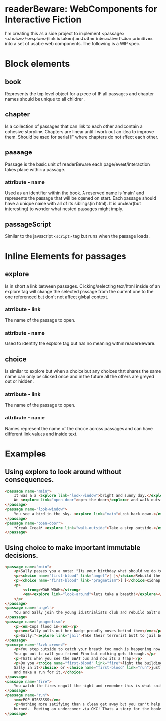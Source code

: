 # readerBeware: WebComponents for Interactive Fiction

I'm creating this as a side project to implement \<passage\> \<choice\>/\<explore\>(link is taken) and other interactive fiction primitives into a set of usable web components. The following is a WIP spec.


# Block elements

## book
Represents the top level object for a piece of IF all passages and chapter names should be unique to all children.

## chapter
Is a collection of passages that can link to each other and contain a cohesive storyline.  Chapters are linear until I work out an idea to improve them.  Should be used for serial IF where chapters do not affect each other.

## passage
Passage is the basic unit of readerBeware each page/event/interaction takes place within a passage.

### attribute - name
Used as an identifier within the book. A reserved name is 'main' and represents the passage that will be opened on start.  Each passage should have a unique name with all of its siblings(in html).  It is unclear(but interesting) to wonder what nested passages might imply.


## passageScript
Similar to the javascript `<script>` tag but runs when the passage loads.

# Inline Elements for passages

## explore
Is in short a link between passages.  Clicking/selecting text/html inside of an explore tag will change the selected passage from the current one to the one referenced but don't not affect global context.

### atrribute - link
The name of the passage to open.

### attribute - name
Used to identify the explore tag but has no meaning within readerBeware.

## choice
Is similar to explore but when a choice but any choices that shares the same name can only be clicked once and in the future all the others are greyed out or hidden.

### atrribute - link
The name of the passage to open.

### attribute - name
Names represent the name of the choice across passages and can have different link values and inside text.

# Examples

## Using explore to look around without consequences.
```html
<passage name="main">
    It was a a <explore link="look-window">bright and sunny day.</explore>
    We <explore link="open-door">open the door</explore> and walk outside.
</passage>
<passage name="look-window">
    You see a bird in the sky. <explore link="main">Look back down.</explore>
</passage>
<passage name="open-door">
    *Creak Creak* <explore link="walk-outside">Take a step outside.</explore>
</passage>
```

## Using choice to make important immutable decisions.
```html
<passage name="main">
    <p>Sally passes you a note: "Its your birthday what should we do today?"</p>
    <p><choice name="first-blood" link="angel">[ ]</choice>Rebuild the economy</p>
    <p><choice name="first-blood" link="pragmetism">[ ]</choice>Kidnap The President</p>
    <p>
        <strong>WOAH WOAH</strong>
        <em><explore link="look-around">lets take a breath!</explore></em>
    </p>
</passage>
<passage name="angel">
    You and Sally join the young idustrialists club and rebuild Galt's great machine.
</passage>
<passage name="pragmetism">
    <p><em>Cops flood in</em></p>
    <p><em>Sally pulls out her badge proudly moves behind them</em></p>
    <p>Sally:"<explore link="jail">Take their terrorist butt to jail boys!</explore></p>
</passage>
<passage name="look-around">
    <p>You step outside to catch your breath too much is happening now.
    You go out to call you friend Finn but nothing gets through.</p>
    <p>Thats when you see the SWAT bus and now its a trap!</p>
    <p>Do you <choice name="first-blood" link="fire">light the building on fire with
    Sally in it</choice> or <choice name="first-blood" link="run">just cut the tires
    and make a run for it.</choice>
</passage>
<passage name="fire">
    You watch the fires engulf the night and remember this is what snitches get.
</passage>
<passage name="run">
    <em>POP HISSSSSS</em>
    <p>Nothing more satifying than a clean get away but you can't help but feel
    burned.  Meeting an undercover via OKC! Thats a story for the books.</p>
</passage>
```

